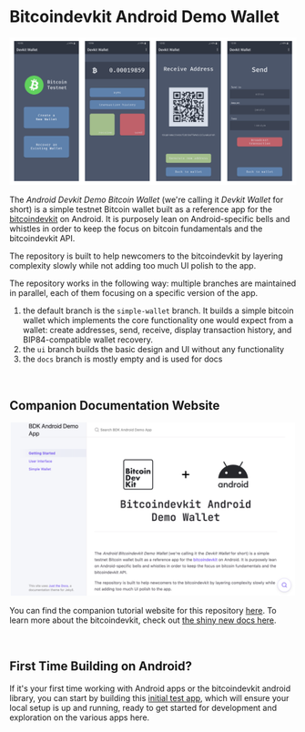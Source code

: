 # Bitcoindevkit Android Demo Wallet

<div align="center">
    <img src="./images/screenshots.png" width="600" />
</div>

The _Android Devkit Demo Bitcoin Wallet_ (we're calling it _Devkit Wallet_ for short) is a simple testnet Bitcoin wallet built as a reference app for the [bitcoindevkit](https://github.com/bitcoindevkit) on Android. It is purposely lean on Android-specific bells and whistles in order to keep the focus on bitcoin fundamentals and the bitcoindevkit API.

The repository is built to help newcomers to the bitcoindevkit by layering complexity slowly while not adding too much UI polish to the app.

The repository works in the following way: multiple branches are maintained in parallel, each of them focusing on a specific version of the app.
1. the default branch is the `simple-wallet` branch. It builds a simple bitcoin wallet which implements the core functionality one would expect from a wallet: create addresses, send, receive, display transaction history, and BIP84-compatible wallet recovery.
2. the `ui` branch builds the basic design and UI without any functionality
3. the `docs` branch is mostly empty and is used for docs

<br/>

## Companion Documentation Website

<div align="center">
    <img src="./images/docs.png" width="500" />
</div>

You can find the companion tutorial website for this repository [here](https://thunderbiscuit.github.io/bitcoindevkit-android-sample-app/). To learn more about the bitcoindevkit, check out [the shiny new docs here](https://bitcoindevkit.org/).

<br/>

## First Time Building on Android?
If it's your first time working with Android apps or the bitcoindevkit android library, you can start by building this [initial test app](https://github.com/thunderbiscuit/android-bdk-development-testapp), which will ensure your local setup is up and running, ready to get started for development and exploration on the various apps here.
